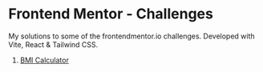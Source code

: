 # Frontend Mentor -  Challenges
My solutions to some of the frontendmentor.io challenges.
Developed with Vite, React & Tailwind CSS.

1. [BMI Calculator](https://www.frontendmentor.io/challenges/body-mass-index-calculator-brrBkfSz1T)